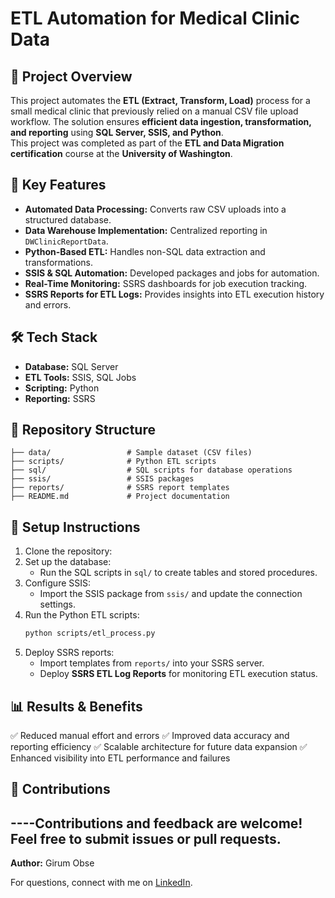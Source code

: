 # ETL Automation for Medical Clinic Data

## 📌 Project Overview  
This project automates the **ETL (Extract, Transform, Load)** process for a small medical clinic that previously relied on a manual CSV file upload workflow. The solution ensures **efficient data ingestion, transformation, and reporting** using **SQL Server, SSIS, and Python**.  
This project was completed as part of the **ETL and Data Migration certification** course at the **University of Washington**.

## 🚀 Key Features  
- **Automated Data Processing:** Converts raw CSV uploads into a structured database.  
- **Data Warehouse Implementation:** Centralized reporting in `DWClinicReportData`.  
- **Python-Based ETL:** Handles non-SQL data extraction and transformations.  
- **SSIS & SQL Automation:** Developed packages and jobs for automation.  
- **Real-Time Monitoring:** SSRS dashboards for job execution tracking.  
- **SSRS Reports for ETL Logs:** Provides insights into ETL execution history and errors.  

## 🛠️ Tech Stack  
- **Database:** SQL Server  
- **ETL Tools:** SSIS, SQL Jobs  
- **Scripting:** Python  
- **Reporting:** SSRS  


## 📂 Repository Structure
```
├── data/                 # Sample dataset (CSV files)
├── scripts/              # Python ETL scripts
├── sql/                  # SQL scripts for database operations
├── ssis/                 # SSIS packages
├── reports/              # SSRS report templates
├── README.md             # Project documentation
```

## 🔧 Setup Instructions
1. Clone the repository:
2. Set up the database:
   - Run the SQL scripts in `sql/` to create tables and stored procedures.
3. Configure SSIS:
   - Import the SSIS package from `ssis/` and update the connection settings.
4. Run the Python ETL scripts:
   ```bash
   python scripts/etl_process.py
   ```
5. Deploy SSRS reports:
   - Import templates from `reports/` into your SSRS server.
   - Deploy **SSRS ETL Log Reports** for monitoring ETL execution status.

## 📊 Results & Benefits
✅ Reduced manual effort and errors
✅ Improved data accuracy and reporting efficiency
✅ Scalable architecture for future data expansion
✅ Enhanced visibility into ETL performance and failures

## 🤝 Contributions
----Contributions and feedback are welcome! Feel free to submit issues or pull requests.
---
**Author:** Girum Obse

For questions, connect with me on [LinkedIn](https://www.linkedin.com/in/girumbi/).
